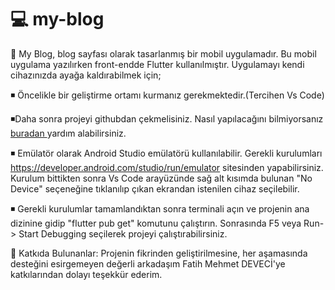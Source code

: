 # 💻 my-blog

  📝 My Blog, blog sayfası olarak tasarlanmış bir mobil uygulamadır. Bu mobil uygulama yazılırken front-endde Flutter kullanılmıştır. 
Uygulamayı kendi cihazınızda ayağa kaldırabilmek için;

◾ Öncelikle bir geliştirme ortamı kurmanız gerekmektedir.(Tercihen Vs Code)

◾Daha sonra projeyi githubdan çekmelisiniz. Nasıl yapılacağını bilmiyorsanız [buradan ](https://docs.github.com/en/repositories/creating-and-managing-repositories/cloning-a-repository) yardım alabilirsiniz.

◾ Emülatör olarak Android Studio emülatörü kullanılabilir. Gerekli kurulumları https://developer.android.com/studio/run/emulator sitesinden yapabilirsiniz. Kurulum bittikten sonra Vs Code arayüzünde sağ alt kısımda bulunan "No Device" seçeneğine tıklanılıp çıkan ekrandan istenilen cihaz seçilebilir.

◾ Gerekli kurulumlar tamamlandıktan sonra terminali açın ve projenin ana dizinine gidip "flutter pub get" komutunu çalıştırın. Sonrasında F5 veya Run-> Start Debugging seçilerek projeyi çalıştırabilirsiniz.

  👥 Katkıda Bulunanlar:
  Projenin fikrinden geliştirilmesine, her aşamasında desteğini esirgemeyen değerli arkadaşım Fatih Mehmet DEVECİ'ye katkılarından dolayı teşekkür ederim.

